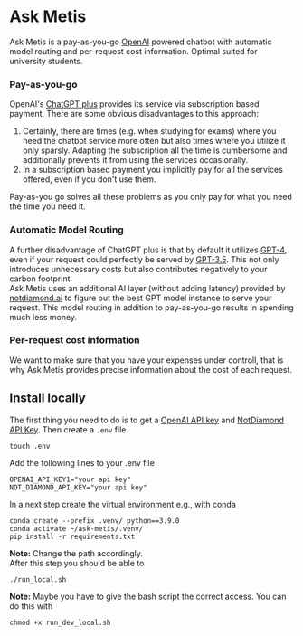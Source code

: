 # Ask Metis
Ask Metis is a pay-as-you-go [OpenAI](https://openai.com/) powered chatbot with automatic model routing and per-request cost information. Optimal suited for university students.

### Pay-as-you-go
OpenAI's [ChatGPT plus](https://chat.openai.com/) provides its service via subscription based payment. There are some obvious disadvantages to this approach:  
1. Certainly, there are times (e.g. when studying for exams) where you need the chatbot service more often but also times where you utilize it only sparsly. Adapting the subscription all the time is cumbersome and additionally prevents it from using the services occasionally.
2. In a subscription based payment you implicitly pay for all the services offered, even if you don't use them.

Pay-as-you go solves all these problems as you only pay for what you need the time you need it.

### Automatic Model Routing
A further disadvantage of ChatGPT plus is that by default it utilizes [GPT-4](https://openai.com/gpt-4), even if your request could perfectly be served by [GPT-3.5](https://platform.openai.com/docs/models/gpt-3-5-turbo). This not only introduces unnecessary costs but also contributes negatively to your carbon footprint.  
Ask Metis uses an additional AI layer (without adding latency) provided by [notdiamond.ai](https://www.notdiamond.ai/notdiamond-0001) to figure out the best GPT model instance to serve your request. This model routing in addition to pay-as-you-go results in spending much less money.

### Per-request cost information
We want to make sure that you have your expenses under controll, that is why Ask Metis provides precise information about the cost of each request.


## Install locally
The first thing you need to do is to get a [OpenAI API key](https://openai.com/blog/openai-api) and [NotDiamond API Key](https://www.notdiamond.ai/notdiamond-0001). Then create a `.env` file
```
touch .env
```
Add the following lines to your .env file
```
OPENAI_API_KEY1="your api key"
NOT_DIAMOND_API_KEY="your api key"
```
In a next step create the virtual environment e.g., with conda
```
conda create --prefix .venv/ python==3.9.0
conda activate ~/ask-metis/.venv/
pip install -r requirements.txt
```
**Note:** Change the path accordingly.  
After this step you should be able to 
```
./run_local.sh
```
**Note:** Maybe you have to give the bash script the correct access. You can do this with 
```
chmod +x run_dev_local.sh
```


